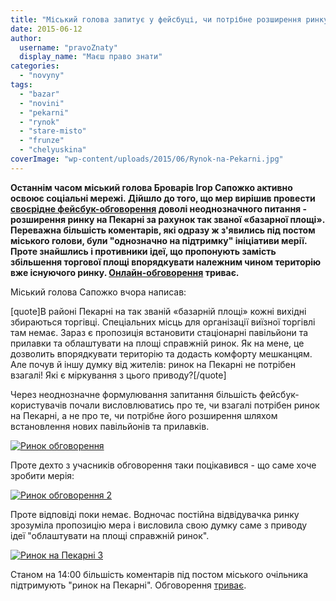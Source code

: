 ```yaml
---
title: "Міський голова запитує у фейсбуці, чи потрібне розширення ринку на Пекарні"
date: 2015-06-12
author: 
  username: "pravoZnaty"
  display_name: "Маєш право знати"
categories: 
  - "novyny"
tags: 
  - "bazar"
  - "novini"
  - "pekarni"
  - "rynok"
  - "stare-misto"
  - "frunze"
  - "chelyuskina"
coverImage: "wp-content/uploads/2015/06/Rynok-na-Pekarni.jpg"
---
```


**Останнім часом міський голова Броварів Ігор Сапожко активно освоює соціальні мережі. Дійшло до того, що мер вирішив провести [своєрідне фейсбук-обговорення](https://www.facebook.com/i.sapozhko/posts/1594117757526571) доволі неоднозначного питання - розширення ринку на Пекарні за рахунок так званої «базарної площі». Переважна більшість коментарів, які одразу ж з'явились під постом міського голови, були "однозначно на підтримку" ініціативи мерії. Проте знайшлись і противники ідеї, що пропонують замість збільшення торгової площі впорядкувати належним чином територію вже існуючого ринку. [Онлайн-обговорення](https://www.facebook.com/i.sapozhko/posts/1594117757526571) триває.**

Міський голова Сапожко вчора написав:

\[quote\]В районі Пекарні на так званій «базарній площі» кожні вихідні збираються торгівці. Спеціальних місць для організації виїзної торгівлі там немає. Зараз є пропозиція встановити стаціонарні павільйони та прилавки та облаштувати на площі справжній ринок. Як на мене, це дозволить впорядкувати територію та додасть комфорту мешканцям. Але почув й іншу думку від жителів: ринок на Пекарні не потрібен взагалі! Які є міркування з цього приводу?\[/quote\]

Через неоднозначне формулювання запитання більшість фейсбук-користувачів почали висловлюватись про те, чи взагалі потрібен ринок на Пекарні, а не про те, чи потрібне його розширення шляхом встановлення нових павільйонів та прилавків.

[![Ринок обговорення](https://mpz.brovary.org/wp-content/uploads/2015/06/Rynok-obgovorennya.png)](https://mpz.brovary.org/wp-content/uploads/2015/06/Rynok-obgovorennya.png)

Проте дехто з учасників обговорення таки поцікавився - що саме хоче зробити мерія:

[![Ринок обговорення 2](https://mpz.brovary.org/wp-content/uploads/2015/06/Rynok-obgovorennya-2.png)](https://mpz.brovary.org/wp-content/uploads/2015/06/Rynok-obgovorennya-2.png)

Проте відповіді поки немає. Водночас постійна відвідувачка ринку зрозуміла пропозицію мера і висловила свою думку саме з приводу ідеї "облаштувати на площі справжній ринок".

[![Ринок на Пекарні 3](https://mpz.brovary.org/wp-content/uploads/2015/06/Rynok-na-Pekarni-3.jpg)](https://mpz.brovary.org/wp-content/uploads/2015/06/Rynok-na-Pekarni-3.jpg)

Станом на 14:00 більшість коментарів під постом міського очільника підтримують "ринок на Пекарні". Обговорення [триває](https://www.facebook.com/i.sapozhko/posts/1594117757526571).
